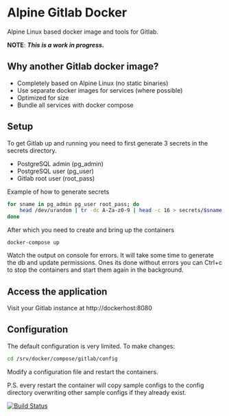 # Alpine Gitlab Docker

Alpine Linux based docker image and tools for Gitlab.

**NOTE**: ***This is a work in progress.***

## Why another Gitlab docker image?

 - Completely based on Alpine Linux (no static binaries)
 - Use separate docker images for services (where possible)
 - Optimized for size
 - Bundle all services with docker compose

## Setup

To get Gitlab up and running you need to first generate 3 secrets in the secrets
directory.

- PostgreSQL admin (pg_admin)
- PostgreSQL user (pg_user)
- Gitlab root user (root_pass)

Example of how to generate secrets

```bash
for sname in pg_admin pg_user root_pass; do
	head /dev/urandom | tr -dc A-Za-z0-9 | head -c 16 > secrets/$sname.txt
done
```

After which you need to create and bring up the containers

```docker-compose up```

Watch the output on console for errors. It will take some time to generate the db
and update permissions. Ones its done without errors you can Ctrl+c to stop the
containers and start them again in the background.

## Access the application

Visit your Gitlab instance at http://dockerhost:8080

## Configuration

The default configuration is very limited. To make changes:

```bash 
cd /srv/docker/compose/gitlab/config
```

Modify a configuration file and restart the containers.

P.S. every restart the container will copy sample configs to the config
directory overwriting other sample configs if they already exist.

[![Build Status](https://cloud.drone.io/api/badges/clandmeter/alpine-docker-gitlab/status.svg)](https://cloud.drone.io/clandmeter/alpine-docker-gitlab)
